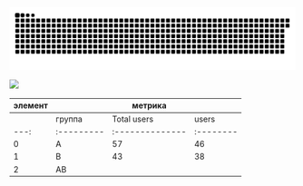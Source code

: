 <picture>
  <source media="(prefers-color-scheme: dark)" srcset="github-user-contribution.svg" />
  <source media="(prefers-color-scheme: light)" srcset="github-user-contribution.svg" />
  <img alt="github-snake" src="github-user-contribution.svg" />
</picture>

![](https://github-profile-summary-cards.vercel.app/api/cards/profile-details?username=Dezmound1&theme=solarized_dark)

| элемент   | <!-- -->   | метрика   |    |
|-----------|------------|-----------|----|
|    | группа   | Total users   | users   | cr                           |
|---:|:---------|:--------------|:--------|:-----------------------------|
|  0 | A        | 57            | 46      | 80.7%                        |
|  1 | B        | 43            | 38      | 88.37%                       |
|  2 | AB       |               |         | uplift: 100.45% p-value: 0.0 |
